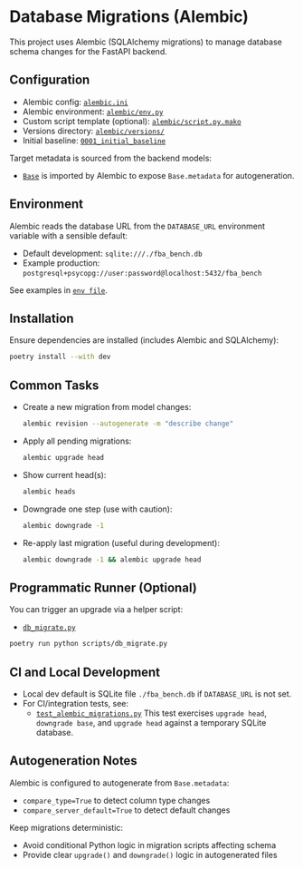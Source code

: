 # Database Migrations (Alembic)

This project uses Alembic (SQLAlchemy migrations) to manage database schema changes for the FastAPI backend.

## Configuration

- Alembic config: [`alembic.ini`](alembic.ini)
- Alembic environment: [`alembic/env.py`](alembic/env.py)
- Custom script template (optional): [`alembic/script.py.mako`](alembic/script.py.mako)
- Versions directory: [`alembic/versions/`](alembic/versions/)
- Initial baseline: [`0001_initial_baseline`](alembic/versions/0001_initial_baseline.py)

Target metadata is sourced from the backend models:
- [`Base`](fba_bench_api/core/database.py:11) is imported by Alembic to expose `Base.metadata` for autogeneration.

## Environment

Alembic reads the database URL from the `DATABASE_URL` environment variable with a sensible default:
- Default development: `sqlite:///./fba_bench.db`
- Example production: `postgresql+psycopg://user:password@localhost:5432/fba_bench`

See examples in [`env file`](.env.example:1).

## Installation

Ensure dependencies are installed (includes Alembic and SQLAlchemy):

```bash
poetry install --with dev
```

## Common Tasks

- Create a new migration from model changes:
  ```bash
  alembic revision --autogenerate -m "describe change"
  ```

- Apply all pending migrations:
  ```bash
  alembic upgrade head
  ```

- Show current head(s):
  ```bash
  alembic heads
  ```

- Downgrade one step (use with caution):
  ```bash
  alembic downgrade -1
  ```

- Re-apply last migration (useful during development):
  ```bash
  alembic downgrade -1 && alembic upgrade head
  ```

## Programmatic Runner (Optional)

You can trigger an upgrade via a helper script:
- [`db_migrate.py`](scripts/db_migrate.py:1)

```bash
poetry run python scripts/db_migrate.py
```

## CI and Local Development

- Local dev default is SQLite file `./fba_bench.db` if `DATABASE_URL` is not set.
- For CI/integration tests, see:
  - [`test_alembic_migrations.py`](tests/integration/test_alembic_migrations.py:1)
  This test exercises `upgrade head`, `downgrade base`, and `upgrade head` against a temporary SQLite database.

## Autogeneration Notes

Alembic is configured to autogenerate from `Base.metadata`:
- `compare_type=True` to detect column type changes
- `compare_server_default=True` to detect default changes

Keep migrations deterministic:
- Avoid conditional Python logic in migration scripts affecting schema
- Provide clear `upgrade()` and `downgrade()` logic in autogenerated files